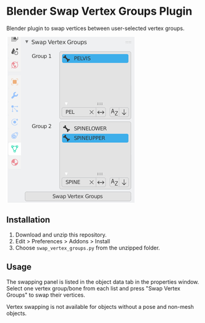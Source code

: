 # Blender Swap Vertex Groups Plugin
Blender plugin to swap vertices between user-selected vertex groups.

![UI example](example.jpg "UI Panel in Blender")

## Installation
1. Download and unzip this repository.
2. Edit > Preferences > Addons > Install
3. Choose `swap_vertex_groups.py` from the unzipped folder.

## Usage
The swapping panel is listed in the object data tab in the properties window. Select one vertex group/bone from each list and press "Swap Vertex Groups" to swap their vertices.

Vertex swapping is not available for objects without a pose and non-mesh objects.